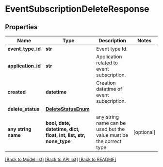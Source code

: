 # EventSubscriptionDeleteResponse


## Properties
Name | Type | Description | Notes
------------ | ------------- | ------------- | -------------
**event_type_id** | **str** | Event type Id. | 
**application_id** | **str** | Application related to event subscription. | 
**created** | **datetime** | Creation datetime of event subscription. | 
**delete_status** | [**DeleteStatusEnum**](DeleteStatusEnum.md) |  | 
**any string name** | **bool, date, datetime, dict, float, int, list, str, none_type** | any string name can be used but the value must be the correct type | [optional]

[[Back to Model list]](../README.md#documentation-for-models) [[Back to API list]](../README.md#documentation-for-api-endpoints) [[Back to README]](../README.md)


